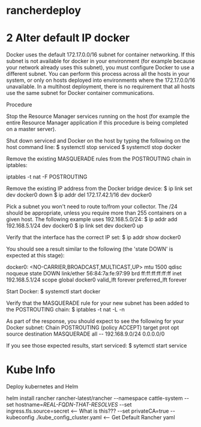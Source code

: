# rancherdeploy

# 2 Alter default IP docker
Docker uses the default 172.17.0.0/16 subnet for container networking. If this subnet is not available for docker in your environment (for example because your network already uses this subnet), you must configure Docker to use a different subnet. You can perform this process across all the hosts in your system, or only on hosts deployed into environments where the 172.17.0.0/16 unavailable. In a multihost deployment, there is no requirement that all hosts use the same subnet for Docker container communications.

Procedure

Stop the Resource Manager services running on the host (for example the entire Resource Manager application if this procedure is being completed on a master server).

Shut down serviced and Docker on the host by typing the following on the host command line:
 $ systemctl stop serviced
 $ systemctl stop docker

Remove the existing MASQUERADE rules from the POSTROUTING chain in iptables:

iptables -t nat -F POSTROUTING

Remove the existing IP address from the Docker bridge device:
 $ ip link set dev docker0 down
 $ ip addr del 172.17.42.1/16 dev docker0

Pick a subnet you won't need to route to/from your collector. The /24 should be appropriate, unless you require more than 255 containers on a given host. The following example uses 192.168.5.0/24:
 $ ip addr add 192.168.5.1/24 dev docker0
 $ ip link set dev docker0 up

Verify that the interface has the correct IP set:
 $ ip addr show docker0

You should see a result similar to the following (the 'state DOWN' is expected at this stage):

docker0: <NO-CARRIER,BROADCAST,MULTICAST,UP> mtu 1500 qdisc noqueue state DOWN
 link/ether 56:84:7a:fe:97:99 brd ff:ff:ff:ff:ff:ff
 inet 192.168.5.1/24 scope global docker0
 valid_lft forever preferred_lft forever

Start Docker:
 $ systemctl start docker 

Verify that the MASQUERADE rule for your new subnet has been added to the POSTROUTING chain:
 $ iptables -t nat -L -n

As part of the response, you should expect to see the following for your Docker subnet:
  Chain POSTROUTING (policy ACCEPT)
  target prot opt source destination
  MASQUERADE all -- 192.168.9.0/24 0.0.0.0/0

If you see those expected results, start serviced:
$ sytemctl start service


# Kube Info

Deploy kubernetes and Helm 

helm install rancher rancher-latest/rancher --namespace cattle-system --set hostname=*REAL-FQDN-THAT-RESOLVES* --set ingress.tls.source=secret <-- What is this??? --set privateCA=true --kubeconfig ./kube_config_cluster.yaml <-- Get Default Rancher yaml
